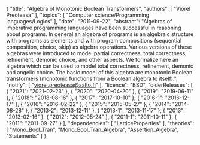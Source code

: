 {
    "title": "Algebra of Monotonic Boolean Transformers",
    "authors": [
        "Viorel Preoteasa"
    ],
    "topics": [
        "Computer science/Programming languages/Logics"
    ],
    "date": "2011-09-22",
    "abstract": "Algebras of imperative programming languages have been successful in reasoning about programs. In general an algebra of programs is an algebraic structure with programs as elements and with program compositions (sequential composition, choice, skip) as algebra operations. Various versions of these algebras were introduced to model partial correctness, total correctness, refinement, demonic choice, and other aspects. We formalize here an algebra which can be used to model total correctness, refinement, demonic and angelic choice. The basic model of this algebra are monotonic Boolean transformers (monotonic functions from a Boolean algebra to itself).",
    "notify": [
        "viorel.preoteasa@aalto.fi"
    ],
    "licence": "BSD",
    "olderReleases": [
        {
            "2021": "2021-02-23"
        },
        {
            "2020": "2020-04-20"
        },
        {
            "2019": "2019-06-11"
        },
        {
            "2018": "2018-08-16"
        },
        {
            "2017": "2017-10-10"
        },
        {
            "2016-1": "2016-12-17"
        },
        {
            "2016": "2016-02-22"
        },
        {
            "2015": "2015-05-27"
        },
        {
            "2014": "2014-08-28"
        },
        {
            "2013-2": "2013-12-11"
        },
        {
            "2013-1": "2013-11-17"
        },
        {
            "2013": "2013-02-16"
        },
        {
            "2012": "2012-05-24"
        },
        {
            "2011-1": "2011-10-11"
        },
        {
            "2011": "2011-09-27"
        }
    ],
    "dependencies": [
        "LatticeProperties"
    ],
    "theories": [
        "Mono_Bool_Tran",
        "Mono_Bool_Tran_Algebra",
        "Assertion_Algebra",
        "Statements"
    ]
}